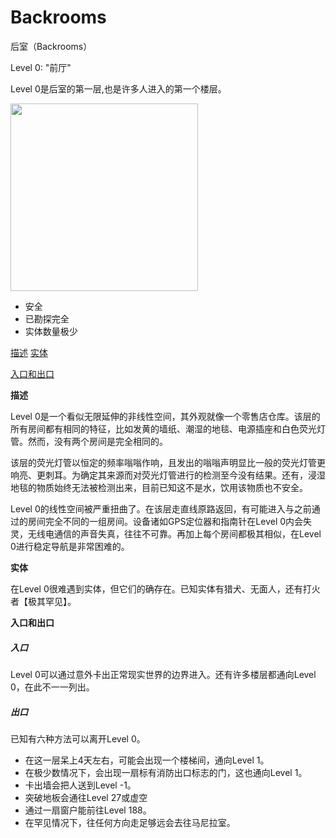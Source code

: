 # Backrooms
后室（Backrooms）
<html>
<head>
<meta charset="utf-8">
Level 0: &quot;前厅&quot;
</head>

	
<body>
	<p>Level 0是后室的第一层,也是许多人进入的第一个楼层。</p>
	<img width="300" src="https://kzxs.org.cn/images/1.jpg" />  
	<ul><li>安全</li>
		<li>已勘探完全</li>
		<li>实体数量极少</li>
</ul>
<a href="#1">描述</a>
<a href="#2">实体</a>
	<p><a href="#3">入口和出口</a></p>
	
	
<a name="1"><b>描述</b></a>
	<p>
Level 0是一个看似无限延伸的非线性空间，其外观就像一个零售店仓库。该层的所有房间都有相同的特征，比如发黄的墙纸、潮湿的地毯、电源插座和白色荧光灯管。然而，没有两个房间是完全相同的。</p>

<p>该层的荧光灯管以恒定的频率嗡嗡作响，且发出的嗡嗡声明显比一般的荧光灯管更响亮、更刺耳。为确定其来源而对荧光灯管进行的检测至今没有结果。还有，浸湿地毯的物质始终无法被检测出来，目前已知这不是水，饮用该物质也不安全。</p>

<p>Level 0的线性空间被严重扭曲了。在该层走直线原路返回，有可能进入与之前通过的房间完全不同的一组房间。设备诸如GPS定位器和指南针在Level 0内会失灵，无线电通信的声音失真，往往不可靠。再加上每个房间都极其相似，在Level 0进行稳定导航是非常困难的。</p>
	<a name="2"><b>实体</b></a>
	<p>在Level 0很难遇到实体，但它们的确存在。已知实体有猎犬、无面人，还有打火者【极其罕见】。</p>
	<a name="3"><b>入口和出口</b></a>
	<h5>入口</h5>
	<p>Level 0可以通过意外卡出正常现实世界的边界进入。还有许多楼层都通向Level 0，在此不一一列出。</p>
	<h5>出口</h5>
	<p>已知有六种方法可以离开Level 0。</p>
        <ul>
	<li>在这一层呆上4天左右，可能会出现一个楼梯间，通向Level 1。</li>
	<li>在极少数情况下，会出现一扇标有消防出口标志的门，这也通向Level 1。</li>
	<li>卡出墙会把人送到Level -1。</li>
	<li>突破地板会通往Level 27或虚空</li>
	<li>通过一扇窗户能前往Level 188。</li>
	<li>在罕见情况下，往任何方向走足够远会去往马尼拉室。</li>
	</ul>




</body>
</html>
